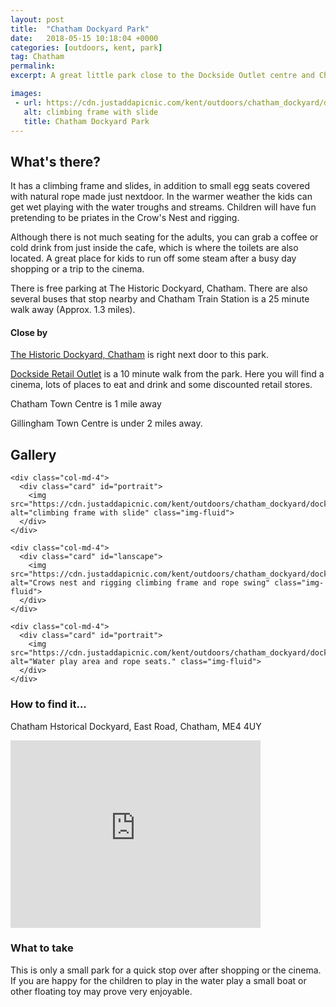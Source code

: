 ```yaml
---
layout: post
title:  "Chatham Dockyard Park"
date:   2018-05-15 10:18:04 +0000
categories: [outdoors, kent, park]
tag: Chatham
permalink: 
excerpt: A great little park close to the Dockside Outlet centre and Chatham Historical Dockyard.  

images: 
 - url: https://cdn.justaddapicnic.com/kent/outdoors/chatham_dockyard/dockyard1.jpg
   alt: climbing frame with slide
   title: Chatham Dockyard Park
---
```


## What's there?

It  has a climbing frame and slides, in addition to small egg seats covered with natural rope made just nextdoor.  In the warmer weather the kids can get wet playing with the water troughs and streams.  Children will have fun pretending to be priates in the Crow's Nest and rigging.

Although there is not much seating for the adults, you can grab a coffee or cold drink from just inside the cafe, which is where the toilets are also located. A great place for kids to run off some steam after a busy day shopping or a trip to the cinema.

There is free parking at The Historic Dockyard, Chatham. There are also several buses that stop nearby and Chatham Train Station is a 25 minute walk away (Approx. 1.3 miles).

#### Close by
[The Historic Dockyard, Chatham](http://thedockyard.co.uk/) is right next door to this park.

[Dockside Retail Outlet](https://www.docksideshopping.com/) is a 10 minute walk from the park.  Here you will find a cinema, lots of places to eat and drink and some discounted retail stores.

Chatham Town Centre is 1 mile away

Gillingham Town Centre is under 2 miles away.

## Gallery

<div class="container">

  <div class="row">

    <div class="col-md-4">
      <div class="card" id="portrait">
        <img src="https://cdn.justaddapicnic.com/kent/outdoors/chatham_dockyard/dockyard1.jpg" alt="climbing frame with slide" class="img-fluid">
      </div> 
    </div>

    <div class="col-md-4">
      <div class="card" id="lanscape">
        <img src="https://cdn.justaddapicnic.com/kent/outdoors/chatham_dockyard/dockyard2.jpg" alt="Crows nest and rigging climbing frame and rope swing" class="img-fluid">
      </div>
    </div>

    <div class="col-md-4">
      <div class="card" id="portrait">
        <img src="https://cdn.justaddapicnic.com/kent/outdoors/chatham_dockyard/dockyard3.jpg" alt="Water play area and rope seats." class="img-fluid">
      </div>
    </div>

  </div>      
</div>


### How to find it...
Chatham Hstorical Dockyard, East Road, Chatham, ME4 4UY

<iframe src="https://www.google.com/maps/embed?pb=!1m18!1m12!1m3!1d1245.9861753149758!2d0.5290262401627513!3d51.396526829958106!2m3!1f0!2f0!3f0!3m2!1i1024!2i768!4f13.1!3m3!1m2!1s0x47d8cda5129d091b%3A0x48c3a9972109952f!2sEast+Rd%2C+Chatham+ME4+4UY!5e0!3m2!1sen!2suk!4v1526466386307" width="400" height="300" frameborder="0" style="border:0" allowfullscreen></iframe>

### What to take
This is only a small park for a quick stop over after shopping or the cinema.  If you are happy for the children to play in the water play a small boat or other floating toy may prove very enjoyable. 
